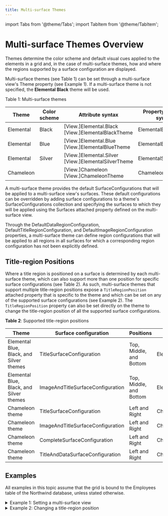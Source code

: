 ```yaml
---
title: Multi-surface Themes
---
```


import Tabs from '@theme/Tabs';
import TabItem from '@theme/TabItem';

# Multi-surface Themes Overview

Themes determine the color scheme and default visual cues applied to the elements in a grid and, in the case of multi-surface themes, how and where the regions supported by a surface configuration are displayed.

Multi-surface themes (see Table 1) can be set through a multi-surface view's Theme property (see Example 1). If a multi-surface theme is not specified, the **Elemental Black** theme will be used. 

Table 1:  Multi-surface themes

|Theme	|Color scheme	|Attribute syntax	|Property element syntax	|Target views	|Assembly|
|-------|-------------|-----------------|-------------------------|-------------|--------|
|Elemental|	Black|	[View.]Elemental.Black [View.]ElementalBlackTheme|	ElementalBlackTheme|	CardflowView3D	|Xceed.Wpf.DataGrid.Views3D|
|Elemental|	Blue	|[View.]Elemental.Blue [View.]ElementalBlueTheme	|ElementalBlueTheme|	CardflowView3D|	Xceed.Wpf.DataGrid.Views3D|
|Elemental|	Silver|	[View.]Elemental.Silver [View.]ElementalSilverTheme	|ElementalSilverTheme|	CardflowView3D	|Xceed.Wpf.DataGrid.Views3D|
|Chameleon|		|[View.]Chameleon [View.]ChameleonTheme	|ChameleonTheme	|CardflowView3D	|Xceed.Wpf.DataGrid.Views3D|

A multi-surface theme provides the default SurfaceConfigurations that will be applied to a multi-surface view's surfaces. These default configurations can be overridden by adding surface configurations to a theme's SurfaceConfigurations collection and specifying the surfaces to which they will be applied using the Surfaces attached property defined on the multi-surface view.

Through the DefaultDataRegionConfiguration, DefaultTitleRegionConfiguration, and DefaultImageRegionConfiguration properties, a multi-surface theme can define region configurations that will be applied to all regions in all surfaces for which a corresponding region configuration has not been explicitly defined. 

## Title-region Positions
Where a title region is positioned on a surface is determined by each multi-surface theme, which can also support more than one position for specific surface configurations (see Table 2). As such, multi-surface themes that support multiple title-region positions expose a `TitleRegionPosition` attached property that is specific to the theme and which can be set on any of the supported surface configurations (see Example 2). The `TitleRegionPosition` property can also be set directly on the theme to change the title-region position of all the supported surface configurations.

**Table 2**: Supported title-region positions

|Theme|	Surface configuration|	Positions|	Enumeration|
|-----|----------------------|-----------|-------------|
|Elemental Blue, Black, and Silver themes	|TitleSurfaceConfiguration	|Top, Middle, and Bottom	|ElementalTitleRegionPosition|
|Elemental Blue, Black, and Silver themes	|ImageAndTitleSurfaceConfiguration	|Top, Middle, and Bottom	|ElementalTitleRegionPosition|
|Chameleon theme	|TitleSurfaceConfiguration|	Left and Right	|ChameleonTitleRegionPosition|
|Chameleon theme	|ImageAndTitleSurfaceConfiguration	|Left and Right	|ChameleonTitleRegionPosition|
|Chameleon theme	|CompleteSurfaceConfiguration	|Left and Right	|ChameleonTitleRegionPosition|
|Chameleon theme	|TitleAndDataSurfaceConfiguration	|Left and Right	|ChameleonTitleRegionPosition|

## Examples
All examples in this topic assume that the grid is bound to the Employees table of the Northwind database, unless stated otherwise.

<details>

  <summary>Example 1: Setting a multi-surface view</summary>
  
  The following example demonstrates how to set a multi-surface theme using property element syntax.

  <Tabs>
    <TabItem value="xaml" label="XAML" default>

      ```xml
          <Grid xmlns:xcdg="http://schemas.xceed.com/wpf/xaml/datagrid">
            <Grid.Resources>
                <xcdg:DataGridCollectionViewSource x:Key="cvs_employees"
                                            Source="{Binding Source={x:Static Application.Current}, Path=EmployeesTable}"/>
            </Grid.Resources>
            <xcdg:DataGridControl x:Name="EmployeesGrid"
                                  ItemsSource="{Binding Source={StaticResource cvs_employees}}">
              <xcdg:DataGridControl.View>
                  <xcdg:CardflowView3D>
                    <xcdg:CardflowView3D.Theme>
                        <xcdg:ChameleonTheme/>
                    </xcdg:CardflowView3D.Theme>
                  </xcdg:CardflowView3D>
              </xcdg:DataGridControl.View>
            </xcdg:DataGridControl>
          </Grid>
      ```
    </TabItem>
    <TabItem value="csharp" label="C#">

      ```csharp
        CardflowView3D view = new CardflowView3D();
        view.Theme = new ChameleonTheme();
        dataGridControl.View = view;
      ```
    </TabItem>
    <TabItem value="vbnet" label="VB.NET">

      ```vbnet
        Dim view As New CardflowView3D()
        view.Theme = New ChameleonTheme()
        dataGridControl.View = view
      ```
    </TabItem>
  </Tabs>
</details>

<details>

  <summary>Example 2: Changing a title-region position</summary>
  
  The following example demonstrates how to change the position of the title-surface configuration's title region.

  <Tabs>
    <TabItem value="xaml" label="XAML" default>

      ```xml
      <Grid xmlns:xcdg="http://schemas.xceed.com/wpf/xaml/datagrid">
        <Grid.Resources>
          <xcdg:DataGridCollectionViewSource x:Key="cvs_employees"
                                        Source="{Binding Source={x:Static Application.Current}, Path=EmployeesTable}"/>
        </Grid.Resources>
        <xcdg:DataGridControl x:Name="EmployeesGrid"
                              ItemsSource="{Binding Source={StaticResource cvs_employees}}">
          <xcdg:DataGridControl.View>
              <xcdg:CardflowView3D>  
              <xcdg:CardflowView3D.Theme>
                    <xcdg:ElementalBlackTheme>
                      <!-- The DefaultTitleRegionConfiguration will be applied to all title regions in all surfaces
                            for which a RegionConfiguration has not been explicitly provided. -->
                      <xcdg:ElementalBlackTheme.DefaultTitleRegionConfiguration>
                          <xcdg:RegionConfiguration FieldNames="FirstName, LastName"
                                                    ShowCellTitles="False"
                                                    ReadOnly="True">
                            <xcdg:RegionConfiguration.Template>
                                <DataTemplate>
                                  <!-- In this example, a fixed font size is not ideal since we don't
                                        know the final size of a card and we want the font size of the Title
                                        to vary along with the card size; therefore, we will place everything
                                        in a Viewbox, which will handle everything. -->
                                  <Viewbox>
                                      <!-- Using a Viewbox will stretch each title according to its
                                          content resulting in titles that can be of various sizes.
                                          This result may not always be esthetically pleasing and can
                                          also produce perspective problems (optical illusions).
                                          Giving the root element of the Viewbox an arbitrary width
                                          will correct this undesirable behavior. This size of 125 was
                                          determined by trial and error using our data source and it may
                                          be appropriate to change it according to the data. -->
                                      <Grid Width="125">
                                        <!-- This grid is used to center the title when its desired
                                              width is less than 100. -->
                                        <Grid.ColumnDefinitions>
                                            <ColumnDefinition Width="*"/>
                                            <ColumnDefinition Width="Auto"/>
                                            <ColumnDefinition Width="*"/>
                                        </Grid.ColumnDefinitions>
                                        <StackPanel Orientation="Horizontal"
                                                    Grid.Column="1">
                                            <xcdg:DataCell FieldName="FirstName"
                                                          Margin="0, 0, 3, 0"/>
                                            <xcdg:DataCell FieldName="LastName"/>
                                        </StackPanel>
                                      </Grid>
                                  </Viewbox>
                                </DataTemplate>
                            </xcdg:RegionConfiguration.Template>
                          </xcdg:RegionConfiguration>
                      </xcdg:ElementalBlackTheme.DefaultTitleRegionConfiguration>
                      <xcdg:ElementalBlackTheme.SurfaceConfigurations>
                          <!-- Because an attempt is made to automatically detect an image in the data 
                              item, there is no need to specify the name of the field that contains 
                              the image in the surface configuration's ImageRegionConfiguration. -->
                          <xcdg:ImageAndTitleSurfaceConfiguration xcdg:CardflowView3D.Surfaces="Center"/>               
                        <!-- This surface will use the DefaultTitleRegionConfiguration; however, it will display
                              its title region in the middle oft he surface rather than the bottom (default).
                              
                              It is important to note that themes decide what title-region positions they support
                              and for which surface configuration. -->
                        <xcdg:TitleSurfaceConfiguration xcdg:CardflowView3D.Surfaces="Left, Right"
                                                        xcdg:ElementalBlackTheme.TitleRegionPosition="Middle"/>
                          <!--In this surface configuration there is no need to specify the field names to use since:
                                - the image field is automatically detected and used in the image region
                                - the fields used in the title region are specified in the 
                                  DefaultTitleRegionConfiguration
                                - the fields that have not been explicitly assigned to a specific region will 
                                  automatically be placed in the default "Data" region.-->
                          <xcdg:CompleteSurfaceConfiguration xcdg:CardflowView3D.Surfaces="Back"/>
                      </xcdg:ElementalBlackTheme.SurfaceConfigurations>
                    </xcdg:ElementalBlackTheme>
                </xcdg:CardflowView3D.Theme>
              </xcdg:CardflowView3D>
          </xcdg:DataGridControl.View>
        </xcdg:DataGridControl>
      </Grid>
      ```
    </TabItem>
  </Tabs>
</details>